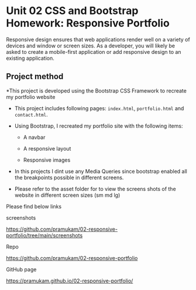 # Unit 02 CSS and Bootstrap Homework: Responsive Portfolio

Responsive design ensures that web applications render well on a variety of devices and window or screen sizes. As a developer, you will likely be asked to create a mobile-first application or add responsive design to an existing application. 


## Project method

*This project is developed using the Bootstrap CSS Framework to recreate my portfolio website

* This project includes following pages: `index.html`, `portfolio.html` and `contact.html`.

* Using Bootstrap, I recreated my portfolio site with the following items:

   * A navbar

   * A responsive layout

   * Responsive images

* In this projects I dint use any Media Queries since bootstrap enabled all the breakpoints possible in different screens.


* Please refer to the asset folder for to view the screens shots of the website in different screen sizes (sm md lg) 

Please find below links

screenshots

https://github.com/pramukam/02-responsive-portfolio/tree/main/screenshots	

Repo

https://github.com/pramukam/02-responsive-portfolio

GitHub page

https://pramukam.github.io/02-responsive-portfolio/